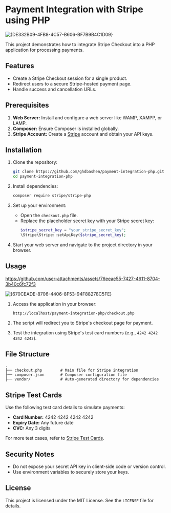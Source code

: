 # Payment Integration with Stripe using PHP

![{DE332B09-4FB8-4C57-B606-BF7B9B4C1D09}](https://github.com/user-attachments/assets/551678ee-0293-44ae-9e3e-668bcca53c21)


This project demonstrates how to integrate Stripe Checkout into a PHP application for processing payments.

## Features
- Create a Stripe Checkout session for a single product.
- Redirect users to a secure Stripe-hosted payment page.
- Handle success and cancellation URLs.

## Prerequisites

1. **Web Server:** Install and configure a web server like WAMP, XAMPP, or LAMP.
2. **Composer:** Ensure Composer is installed globally.
3. **Stripe Account:** Create a [Stripe](https://stripe.com/) account and obtain your API keys.

## Installation

1. Clone the repository:
   ```bash
   git clone https://github.com/ghdbashen/payment-integration-php.git
   cd payment-integration-php
   ```

2. Install dependencies:
   ```bash
   composer require stripe/stripe-php
   ```

3. Set up your environment:
   - Open the `checkout.php` file.
   - Replace the placeholder secret key with your Stripe secret key:
     ```php
     $stripe_secret_key = "your_stripe_secret_key";
     \Stripe\Stripe::setApiKey($stripe_secret_key);
     ```

4. Start your web server and navigate to the project directory in your browser.

## Usage

https://github.com/user-attachments/assets/76eeae55-7427-4611-8704-3b40c6fc72f3

![{670CEADE-8706-4406-8F53-94F88278C5FE}](https://github.com/user-attachments/assets/40c6458c-c58f-46c5-9b24-3cbc2332a175)


1. Access the application in your browser:
   ```
   http://localhost/payment-integration-php/checkout.php
   ```

2. The script will redirect you to Stripe's checkout page for payment.

3. Test the integration using Stripe's test card numbers (e.g., `4242 4242 4242 4242`).

## File Structure

```
.
├── checkout.php        # Main file for Stripe integration
├── composer.json       # Composer configuration file
├── vendor/             # Auto-generated directory for dependencies
```

## Stripe Test Cards
Use the following test card details to simulate payments:
- **Card Number:** 4242 4242 4242 4242
- **Expiry Date:** Any future date
- **CVC:** Any 3 digits

For more test cases, refer to [Stripe Test Cards](https://stripe.com/docs/testing).

## Security Notes
- Do not expose your secret API key in client-side code or version control.
- Use environment variables to securely store your keys.

## License
This project is licensed under the MIT License. See the `LICENSE` file for details.
